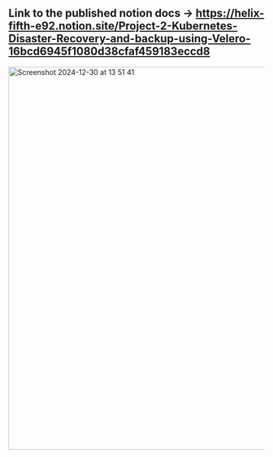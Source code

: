## Link to the published notion docs -> https://helix-fifth-e92.notion.site/Project-2-Kubernetes-Disaster-Recovery-and-backup-using-Velero-16bcd6945f1080d38cfaf459183eccd8
<img width="753" alt="Screenshot 2024-12-30 at 13 51 41" src="https://github.com/user-attachments/assets/5a28a0b6-5604-43e9-aaae-5000964af4cd" />
